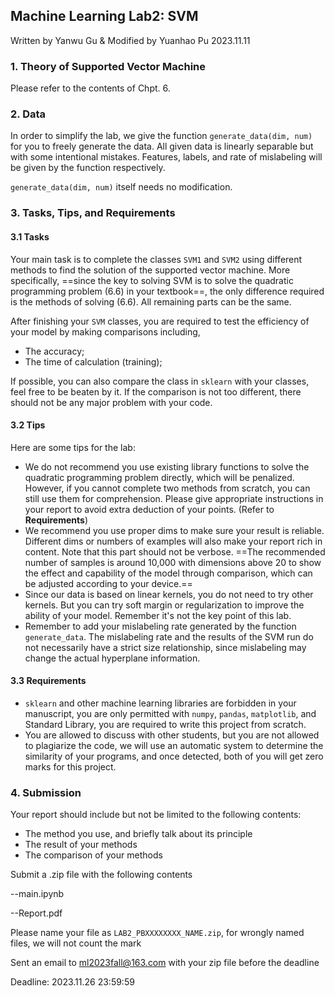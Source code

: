 ## Machine Learning Lab2: SVM

Written by Yanwu Gu & Modified by Yuanhao Pu 2023.11.11

### 1. Theory of Supported Vector Machine
Please refer to the contents of Chpt. 6.

### 2. Data
In order to simplify the lab, we give the function `generate_data(dim, num)` for you to freely generate the data. All given data is linearly separable but with some intentional mistakes. Features, labels, and rate of mislabeling will be given by the function respectively.

`generate_data(dim, num)` itself needs no modification.

### 3. Tasks, Tips, and Requirements
#### 3.1 Tasks
Your main task is to complete the classes `SVM1` and `SVM2` using different methods to find the solution of the supported vector machine. More specifically, ==since the key to solving SVM is to solve the quadratic programming problem (6.6) in your textbook==, the only difference required is the methods of solving (6.6). All remaining parts can be the same.

After finishing your `SVM` classes, you are required to test the efficiency of your model by making comparisons including,

* The accuracy;
* The time of calculation (training);
  

If possible, you can also compare the class in `sklearn` with your classes, feel free to be beaten by it. If the comparison is not too different, there should not be any major problem with your code.

#### 3.2 Tips
Here are some tips for the lab:

- We do not recommend you use existing library functions to solve the quadratic programming problem directly, which will be penalized. However, if you cannot complete two methods from scratch, you can still use them for comprehension. Please give appropriate instructions in your report to avoid extra deduction of your points. (Refer to **Requirements**)
- We recommend you use proper dims to make sure your result is reliable. Different dims or numbers of examples will also make your report rich in content. Note that this part should not be verbose. ==The recommended number of samples is around 10,000 with dimensions above 20 to show the effect and capability of the model through comparison, which can be adjusted according to your device.==
- Since our data is based on linear kernels, you do not need to try other kernels. But you can try soft margin or regularization to improve the ability of your model. Remember it's not the key point of this lab.
- Remember to add your mislabeling rate generated by the function `generate_data`. The mislabeling rate and the results of the SVM run do not necessarily have a strict size relationship, since mislabeling may change the actual hyperplane information.

#### 3.3 Requirements
- `sklearn` and other machine learning libraries are forbidden in your manuscript, you are only permitted with `numpy`, `pandas`, `matplotlib`, and Standard Library, you are required to write this project from scratch.
- You are allowed to discuss with other students, but you are not allowed to plagiarize the code, we will use an automatic system to determine the similarity of your programs, and once detected, both of you will get zero marks for this project.

### 4. Submission

Your report should include but not be limited to the following contents:

* The method you use, and briefly talk about its principle
* The result of your methods
* The comparison of your methods
  

Submit a .zip file with the following contents

--main.ipynb

--Report.pdf

Please name your file as `LAB2_PBXXXXXXXX_NAME.zip`, for wrongly named files, we will not count the mark

Sent an email to ml2023fall@163.com with your zip file before the deadline

Deadline: 2023.11.26 23:59:59
